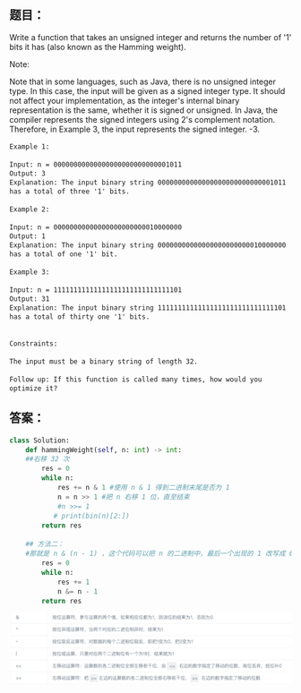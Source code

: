 ## 题目：
Write a function that takes an unsigned integer and returns the number of '1' bits it has (also known as the Hamming weight).

Note:

Note that in some languages, such as Java, there is no unsigned integer type. In this case, the input will be given as a signed integer type. It should not affect your implementation, as the integer's internal binary representation is the same, whether it is signed or unsigned.
In Java, the compiler represents the signed integers using 2's complement notation. Therefore, in Example 3, the input represents the signed integer. -3.
 
```
Example 1:

Input: n = 00000000000000000000000000001011
Output: 3
Explanation: The input binary string 00000000000000000000000000001011 has a total of three '1' bits.

Example 2:

Input: n = 00000000000000000000000010000000
Output: 1
Explanation: The input binary string 00000000000000000000000010000000 has a total of one '1' bit.

Example 3:

Input: n = 11111111111111111111111111111101
Output: 31
Explanation: The input binary string 11111111111111111111111111111101 has a total of thirty one '1' bits.
 

Constraints:

The input must be a binary string of length 32.
 
Follow up: If this function is called many times, how would you optimize it?
```
## 答案：
```python
class Solution:
    def hammingWeight(self, n: int) -> int:
    ##右移 32 次
        res = 0
        while n:
            res += n & 1 #使用 n & 1 得到二进制末尾是否为 1
            n = n >> 1 #把 n 右移 1 位，直至结束
            #n >>= 1
           # print(bin(n)[2:]) 
        return res
    
    ## 方法二：
    #那就是 n & (n - 1) ，这个代码可以把 n 的二进制中，最后一个出现的 1 改写成 0。
        res = 0
        while n:
            res += 1
            n &= n - 1
        return res

```

![a](https://github.com/SSRRBB/Leetcode/blob/main/Images/455.png)
